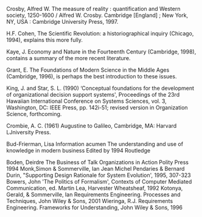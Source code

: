 ﻿Crosby, Alfred W.
     The measure of reality : quantification and Western society, 1250-1600 /
   Alfred W. Crosby.  Cambridge [England] ; New York, NY, USA : Cambridge
   University Press, 1997.

H.F. Cohen, The Scientific Revolution: a historiographical inquiry (Chicago,
1994), explains this more fully.

Kaye, J.  Economy and Nature in the Fourteenth Century (Cambridge, 1998),
contains a summary of the more recent literature.

Grant, E.  The Foundations of Modern Science in the Middle Ages (Cambridge,
1996), is perhaps the best introduction to these issues.

King, J. and Star, S. L. (1990) ‘Conceptual foundations for the development of organizational decision support systems', Proceedings of the 23rd Hawaiian International Conference on Systems Sciences, vol. 3, Washington, DC: IEEE Press, pp. 142i-51; revised version in Organization Science, forthcoming.

Crombie, A. C. (1961) Augustine to Galileo, Cambridge, MA: Harvard LJniversity Press.

Bud-Frierman, Lisa Information acumen The understanding and use of knowledge in modern business
Edited by 1994 Routledge

Boden, Deirdre  The Business of Talk Organizations in Action Polity Press 1994
Monk,Simon & Sommerville, Ian Jean Michel Pendaries & Bernard Durin, "Supporting Design Rationale for System Evolution',  1995, 307-323
Bowers, John 'The Politics of Formalism', Contexts of Computer Mediated Communication, ed. Martin Lea, Harvester Wheatsheaf, 1992
Kotonya, Gerald, & Sommerville, Ian Requirements Engineering. Processes and Techniques, John Wiley & Sons, 2001
Wieringa, R.J. Requirements Engineering. Frameworks for Understanding,  John Wiley & Sons, 1996
